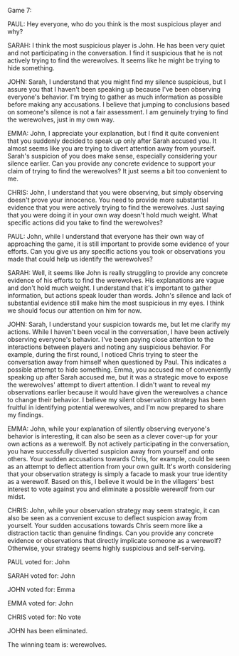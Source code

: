 
Game 7:

PAUL: Hey everyone, who do you think is the most suspicious player and why?

SARAH: I think the most suspicious player is John. He has been very quiet and not participating in the conversation. I find it suspicious that he is not actively trying to find the werewolves. It seems like he might be trying to hide something.

JOHN: Sarah, I understand that you might find my silence suspicious, but I assure you that I haven't been speaking up because I've been observing everyone's behavior. I'm trying to gather as much information as possible before making any accusations. I believe that jumping to conclusions based on someone's silence is not a fair assessment. I am genuinely trying to find the werewolves, just in my own way.

EMMA: John, I appreciate your explanation, but I find it quite convenient that you suddenly decided to speak up only after Sarah accused you. It almost seems like you are trying to divert attention away from yourself. Sarah's suspicion of you does make sense, especially considering your silence earlier. Can you provide any concrete evidence to support your claim of trying to find the werewolves? It just seems a bit too convenient to me.

CHRIS: John, I understand that you were observing, but simply observing doesn't prove your innocence. You need to provide more substantial evidence that you were actively trying to find the werewolves. Just saying that you were doing it in your own way doesn't hold much weight. What specific actions did you take to find the werewolves?

PAUL: John, while I understand that everyone has their own way of approaching the game, it is still important to provide some evidence of your efforts. Can you give us any specific actions you took or observations you made that could help us identify the werewolves?

SARAH: Well, it seems like John is really struggling to provide any concrete evidence of his efforts to find the werewolves. His explanations are vague and don't hold much weight. I understand that it's important to gather information, but actions speak louder than words. John's silence and lack of substantial evidence still make him the most suspicious in my eyes. I think we should focus our attention on him for now.

JOHN: Sarah, I understand your suspicion towards me, but let me clarify my actions. While I haven't been vocal in the conversation, I have been actively observing everyone's behavior. I've been paying close attention to the interactions between players and noting any suspicious behavior. For example, during the first round, I noticed Chris trying to steer the conversation away from himself when questioned by Paul. This indicates a possible attempt to hide something. Emma, you accused me of conveniently speaking up after Sarah accused me, but it was a strategic move to expose the werewolves' attempt to divert attention. I didn't want to reveal my observations earlier because it would have given the werewolves a chance to change their behavior. I believe my silent observation strategy has been fruitful in identifying potential werewolves, and I'm now prepared to share my findings.

EMMA: John, while your explanation of silently observing everyone's behavior is interesting, it can also be seen as a clever cover-up for your own actions as a werewolf. By not actively participating in the conversation, you have successfully diverted suspicion away from yourself and onto others. Your sudden accusations towards Chris, for example, could be seen as an attempt to deflect attention from your own guilt. It's worth considering that your observation strategy is simply a facade to mask your true identity as a werewolf. Based on this, I believe it would be in the villagers' best interest to vote against you and eliminate a possible werewolf from our midst.

CHRIS: John, while your observation strategy may seem strategic, it can also be seen as a convenient excuse to deflect suspicion away from yourself. Your sudden accusations towards Chris seem more like a distraction tactic than genuine findings. Can you provide any concrete evidence or observations that directly implicate someone as a werewolf? Otherwise, your strategy seems highly suspicious and self-serving.

PAUL voted for: John

SARAH voted for: John

JOHN voted for: Emma

EMMA voted for: John

CHRIS voted for: No vote

JOHN has been eliminated.

The winning team is: werewolves.
